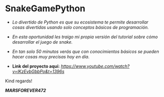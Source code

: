 # SnakeGamePython

- _Lo divertido de Python es que su ecosistema te permite desarrollar cosas divertidas usando solo conceptos básicos de programación._
- _En esta oportunidad les traigo mi propia versión del tutorial sobre cómo desarrollar el juego de snake._
- _En tan solo 50 minutos verás que con conocimientos básicos se pueden hacer cosas muy precisas hoy en día._

- **Link del proyecto aquí:** _https://www.youtube.com/watch?v=lKzEvbGbbPo&t=1396s_

Kind regards!

***MARSFOREVER472***
